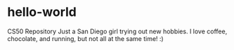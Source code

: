 # hello-world
CS50 Repository
Just a San Diego girl trying out new hobbies. I love coffee, chocolate, and running, but not all at the same time! :)
